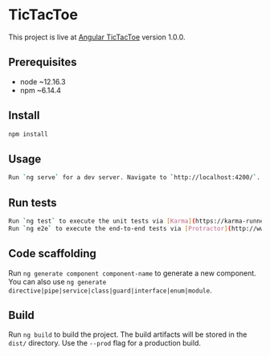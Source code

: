 # TicTacToe

This project is live at [Angular TicTacToe](https://tranquil-refuge-48297.herokuapp.com/) version 1.0.0.

## Prerequisites

- node ~12.16.3
- npm ~6.14.4

## Install

```sh
npm install
```

## Usage

```sh
Run `ng serve` for a dev server. Navigate to `http://localhost:4200/`. The app will automatically reload if you change any of the source files.
```

## Run tests

```sh
Run `ng test` to execute the unit tests via [Karma](https://karma-runner.github.io).
Run `ng e2e` to execute the end-to-end tests via [Protractor](http://www.protractortest.org/).
```

## Code scaffolding

Run `ng generate component component-name` to generate a new component. You can also use `ng generate directive|pipe|service|class|guard|interface|enum|module`.

## Build

Run `ng build` to build the project. The build artifacts will be stored in the `dist/` directory. Use the `--prod` flag for a production build.

